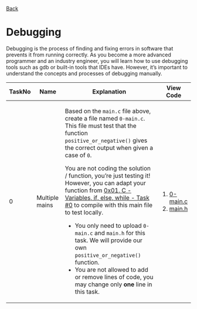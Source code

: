 <a href = "https://github.com/Gtindi/alx-low_level_programming">Back</a>
<h1> Debugging </h1>
<p>Debugging is the process of finding and fixing errors in software that prevents it from running correctly. As you become a more advanced programmer and an industry engineer, you will learn how to use debugging tools such as gdb or built-in tools that IDEs have. However, it’s important to understand the concepts and processes of debugging manually.</p>

| TaskNo | Name | Explanation | View Code |
|--------|--------|---------|-------------|
| 0 | Multiple mains | <p> Based on the `main.c` file above, create a file named `0-main.c`. This file must test that the function `positive_or_negative()` gives the correct output when given a case of `0`.</p> <p> You are not coding the solution / function, you’re just testing it! However, you can adapt your function from <a href = "https://alx-intranet.hbtn.io/tasks/831">0x01. C - Variables, if, else, while - Task #0</a> to compile with this main file to test locally.</p> <ul><li>You only need to upload `0-main.c` and `main.h` for this task. We will provide our own `positive_or_negative()` function.</li><li> You are not allowed to add or remove lines of code, you may change only <b>one</b> line in this task.</li></ul> | <ol><li><a href = "https://github.com/Gtindi/alx-low_level_programming/blob/main/0x03-debugging/0-main.c"> 0-main.c </a></li><li> <a href = "https://github.com/Gtindi/alx-low_level_programming/blob/main/0x03-debugging/main.h"> main.h </a> </li></ol> |
